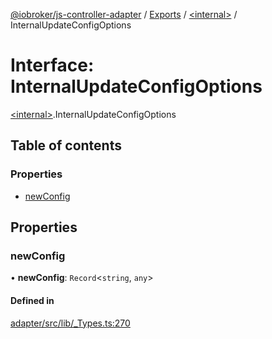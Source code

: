 [@iobroker/js-controller-adapter](../README.md) / [Exports](../modules.md) / [\<internal\>](../modules/internal_.md) / InternalUpdateConfigOptions

# Interface: InternalUpdateConfigOptions

[\<internal\>](../modules/internal_.md).InternalUpdateConfigOptions

## Table of contents

### Properties

- [newConfig](internal_.InternalUpdateConfigOptions.md#newconfig)

## Properties

### newConfig

• **newConfig**: `Record`\<`string`, `any`\>

#### Defined in

[adapter/src/lib/_Types.ts:270](https://github.com/ioBroker/ioBroker.js-controller/blob/4020943e/packages/adapter/src/lib/_Types.ts#L270)
